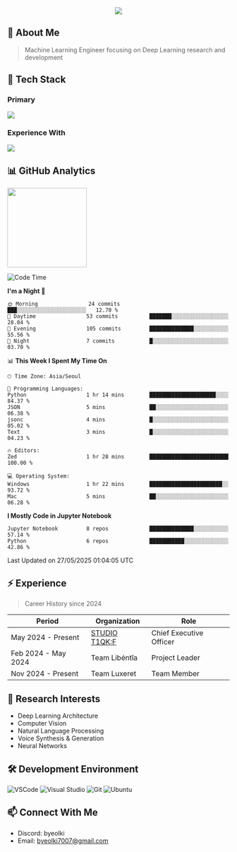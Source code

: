 <div align="center">
  <img src="https://capsule-render.vercel.app/api?type=waving&color=gradient&height=200&section=header&text=Hello%20World!&fontSize=50&animation=twinkling" />
</div>

## 🌌 About Me
> Machine Learning Engineer focusing on Deep Learning research and development

## 🎯 Tech Stack

### Primary
<div align="left">
  <img src="https://skillicons.dev/icons?i=python,pytorch" />
</div>

### Experience With
<div align="left">
  <img src="https://skillicons.dev/icons?i=js,html,css,java,lua,tensorflow,c,go,elixer" />
</div>

## 📊 GitHub Analytics
<div>
  <a href="https://solved.ac/byeolki">
    <img align="center" height="180em" src="http://mazassumnida.wtf/api/v2/generate_badge?boj=byeolki" />
  </a>
</div>

<!--START_SECTION:waka-->
![Code Time](http://img.shields.io/badge/Code%20Time-22%20hrs%2028%20mins-blue)

**I'm a Night 🦉** 

```text
🌞 Morning                24 commits          ███░░░░░░░░░░░░░░░░░░░░░░   12.70 % 
🌆 Daytime                53 commits          ███████░░░░░░░░░░░░░░░░░░   28.04 % 
🌃 Evening                105 commits         ██████████████░░░░░░░░░░░   55.56 % 
🌙 Night                  7 commits           █░░░░░░░░░░░░░░░░░░░░░░░░   03.70 % 
```


📊 **This Week I Spent My Time On** 

```text
🕑︎ Time Zone: Asia/Seoul

💬 Programming Languages: 
Python                   1 hr 14 mins        █████████████████████░░░░   84.37 % 
JSON                     5 mins              ██░░░░░░░░░░░░░░░░░░░░░░░   06.38 % 
jsonc                    4 mins              █░░░░░░░░░░░░░░░░░░░░░░░░   05.02 % 
Text                     3 mins              █░░░░░░░░░░░░░░░░░░░░░░░░   04.23 % 

🔥 Editors: 
Zed                      1 hr 28 mins        █████████████████████████   100.00 % 

💻 Operating System: 
Windows                  1 hr 22 mins        ███████████████████████░░   93.72 % 
Mac                      5 mins              ██░░░░░░░░░░░░░░░░░░░░░░░   06.28 % 
```

**I Mostly Code in Jupyter Notebook** 

```text
Jupyter Notebook         8 repos             ██████████████░░░░░░░░░░░   57.14 % 
Python                   6 repos             ███████████░░░░░░░░░░░░░░   42.86 % 
```




 Last Updated on 27/05/2025 01:04:05 UTC
<!--END_SECTION:waka-->

## ⚡ Experience
> Career History since 2024

| Period | Organization | Role |
|--------|-------------|------|
| May 2024 - Present | [STUDIO T1QK:F](https://github.com/T1QK-F) | Chief Executive Officer |
| Feb 2024 - May 2024 | Team Libéntĭa | Project Leader |
| Nov 2024 - Present | Team Luxeret | Team Member |

## 🔬 Research Interests
- Deep Learning Architecture
- Computer Vision
- Natural Language Processing
- Voice Synthesis & Generation
- Neural Networks

## 🛠 Development Environment
![VSCode](https://skillicons.dev/icons?i=vscode)
![Visual Studio](https://skillicons.dev/icons?i=visualstudio)
![Git](https://skillicons.dev/icons?i=git)
![Ubuntu](https://skillicons.dev/icons?i=ubuntu)

## 📫 Connect With Me
- Discord: byeolki
- Email: byeolki7007@gmail.com
